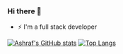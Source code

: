 ### Hi there 👋
- ⚡ I'm a full stack developer

<!--
**iamashruu/iamashruu** is a ✨ _special_ ✨ repository because its `README.md` (this file) appears on your GitHub profile.

Here are some ideas to get you started:
- 🌱 I’m currently learning ReactJS,Solidity,Blockchain Development 
- 🔭 I’m currently working as a Software Engineer at DhumketuX
- 🔭 I’m currently working on ...
- 🌱 I’m currently learning ...
- 👯 I’m looking to collaborate on ...
- 🤔 I’m looking for help with ...
- 💬 Ask me about ...
- 📫 How to reach me: ...
- 😄 Pronouns: ...
- ⚡ Fun fact: ...
-->

[![Ashraf's GitHub stats](https://github-readme-stats.vercel.app/api?username=iamashruu&show_icons=true&theme=radical)](https://github.com/anuraghazra/github-readme-stats)
[![Top Langs](https://github-readme-stats.vercel.app/api/top-langs/?username=iamashruu&layout=compact&show_icons=true&theme=radical)](https://github.com/anuraghazra/github-readme-stats)

